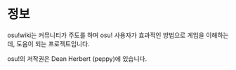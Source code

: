 정보
=======

osu!wiki는 커뮤니티가 주도를 하며 osu! 사용자가 효과적인 방법으로 게임을 이해하는 데, 도움이 되는 프로젝트입니다.

osu!의 저작권은 Dean Herbert (peppy)에 있습니다.
